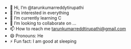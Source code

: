 - 👋 Hi, I’m @tarunkumarreddytirupathi
- 👀 I’m interested in everything
- 🌱 I’m currently learning C
- 💞️ I’m looking to collaborate on ...
- 📫 How to reach me tarunkumarreddtirupathi@gmail.com
- 😄 Pronouns: He
- ⚡ Fun fact: I am good at sleeping

<!---
tarunkumarreddytirupathi/tarunkumarreddytirupathi is a ✨ special ✨ repository because its `README.md` (this file) appears on your GitHub profile.
You can click the Preview link to take a look at your changes.
--->
